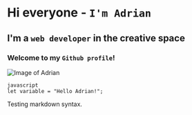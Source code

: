 # Hi everyone - `I'm Adrian`
## I'm a `web developer` in the creative space
### Welcome to my `Github profile`!

![Image of Adrian](https://uploads-ssl.webflow.com/64d30bf3ab274b819444e1bb/64d501383c8725579b34a58b_WhatsApp%20Image%202023-08-10%20at%2011.20.21%20PM%20(1).jpeg)

```
javascript
let variable = "Hello Adrian!";

```

Testing markdown syntax.

